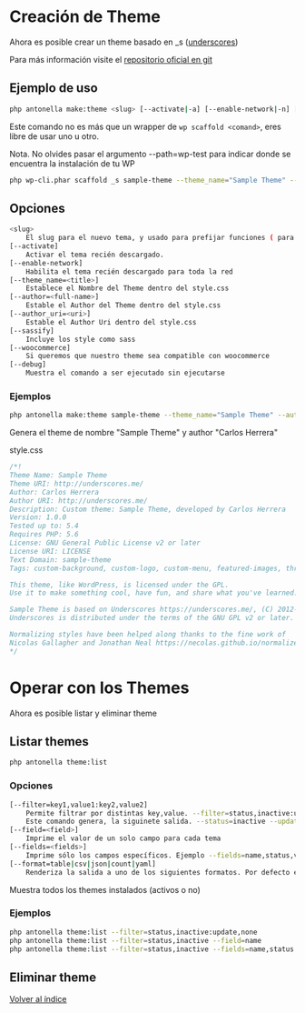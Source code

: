 # Creación de Theme

Ahora es posible crear un theme basado en _s ([underscores](https://developer.wordpress.org/cli/commands/scaffold/_s/))

Para más información visite el [repositorio oficial en git](https://github.com/automattic/_s)

## Ejemplo de uso

```bash
php antonella make:theme <slug> [--activate|-a] [--enable-network|-n] [--theme_name=<title>] [--author=<full-name>] [--author_uri=<uri>] [--sassify] [--woocommerce] [--force]
```

Este comando no es más que un wrapper de `wp scaffold <comand>`, eres libre de usar uno u otro.

Nota. No olvides pasar el argumento --path=wp-test para indicar donde se encuentra la instalación de tu WP

```bash
php wp-cli.phar scaffold _s sample-theme --theme_name="Sample Theme" --path=wp-test` 
```

## Opciones

```bash
<slug> 
	El slug para el nuevo tema, y usado para prefijar funciones ( para evitar conflictos ) y como clave del textdomain (traducciones).
[--activate] 
	Activar el tema recién descargado.
[--enable-network]
	Habilita el tema recién descargado para toda la red
[--theme_name=<title>]
	Establece el Nombre del Theme dentro del style.css
[--author=<full-name>]
	Estable el Author del Theme dentro del style.css
[--author_uri=<uri>]
	Estable el Author Uri dentro del style.css
[--sassify]
	Incluye los style como sass
[--woocommerce]
	Si queremos que nuestro theme sea compatible con woocommerce
[--debug]
	Muestra el comando a ser ejecutado sin ejecutarse
```

### Ejemplos

```bash
php antonella make:theme sample-theme --theme_name="Sample Theme" --author="Carlos Herrera" 
```

Genera el theme de nombre "Sample Theme" y author "Carlos Herrera"

style.css

```css
/*!
Theme Name: Sample Theme
Theme URI: http://underscores.me/
Author: Carlos Herrera
Author URI: http://underscores.me/
Description: Custom theme: Sample Theme, developed by Carlos Herrera
Version: 1.0.0
Tested up to: 5.4
Requires PHP: 5.6
License: GNU General Public License v2 or later
License URI: LICENSE
Text Domain: sample-theme
Tags: custom-background, custom-logo, custom-menu, featured-images, threaded-comments, translation-ready

This theme, like WordPress, is licensed under the GPL.
Use it to make something cool, have fun, and share what you've learned.

Sample Theme is based on Underscores https://underscores.me/, (C) 2012-2020 Automattic, Inc.
Underscores is distributed under the terms of the GNU GPL v2 or later.

Normalizing styles have been helped along thanks to the fine work of
Nicolas Gallagher and Jonathan Neal https://necolas.github.io/normalize.css/
*/
```

# Operar con los Themes

Ahora es posible listar y eliminar theme

## Listar themes

```bash
php antonella theme:list
```

### Opciones

```bash
[--filter=key1,value1:key2,value2]
	Permite filtrar por distintas key,value. --filter=status,inactive:update,none
	Este comando genera, la siguinete salida. --status=inactive --update=none
[--field=<field>]
	Imprime el valor de un solo campo para cada tema
[--fields=<fields>]
	Imprime sólo los campos específicos. Ejemplo --fields=name,status,version
[--format=table|csv|json|count|yaml]
	Renderiza la salida a uno de los siguientes formatos. Por defecto es table
```

Muestra todos los themes instalados (activos o no)

### Ejemplos

```bash
php antonella theme:list --filter=status,inactive:update,none
php antonella theme:list --filter=status,inactive --field=name
php antonella theme:list --filter=status,inactive --fields=name,status --format=json
```

## Eliminar theme


[Volver al índice](https://github.com/cehojac/antonella-framework-for-wp/tree/2.0/docs/2.0/readme.md)